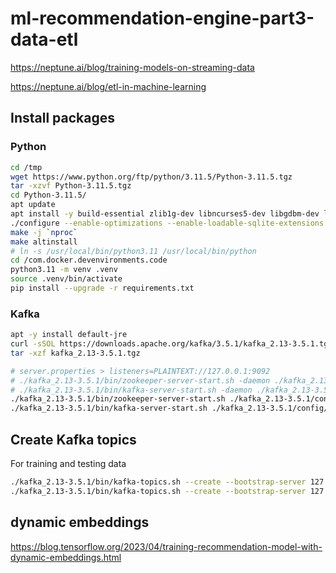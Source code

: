 # ml-recommendation-engine-part3-data-etl

<https://neptune.ai/blog/training-models-on-streaming-data>

<https://neptune.ai/blog/etl-in-machine-learning>

## Install packages

### Python

```bash
cd /tmp
wget https://www.python.org/ftp/python/3.11.5/Python-3.11.5.tgz
tar -xzvf Python-3.11.5.tgz
cd Python-3.11.5/
apt update
apt install -y build-essential zlib1g-dev libncurses5-dev libgdbm-dev libnss3-dev libssl-dev libreadline-dev libffi-dev libsqlite3-dev libbz2-dev graphviz
./configure --enable-optimizations --enable-loadable-sqlite-extensions
make -j `nproc`
make altinstall
# ln -s /usr/local/bin/python3.11 /usr/local/bin/python
cd /com.docker.devenvironments.code
python3.11 -m venv .venv
source .venv/bin/activate
pip install --upgrade -r requirements.txt
```

### Kafka

```bash
apt -y install default-jre
curl -sSOL https://downloads.apache.org/kafka/3.5.1/kafka_2.13-3.5.1.tgz
tar -xzf kafka_2.13-3.5.1.tgz

# server.properties > listeners=PLAINTEXT://127.0.0.1:9092
# ./kafka_2.13-3.5.1/bin/zookeeper-server-start.sh -daemon ./kafka_2.13-3.5.1/config/zookeeper.properties
# ./kafka_2.13-3.5.1/bin/kafka-server-start.sh -daemon ./kafka_2.13-3.5.1/config/server.properties
./kafka_2.13-3.5.1/bin/zookeeper-server-start.sh ./kafka_2.13-3.5.1/config/zookeeper.properties
./kafka_2.13-3.5.1/bin/kafka-server-start.sh ./kafka_2.13-3.5.1/config/server.properties
```

## Create Kafka topics

For training and testing data

```bash
./kafka_2.13-3.5.1/bin/kafka-topics.sh --create --bootstrap-server 127.0.0.1:9092 --replication-factor 1 --partitions 1 --topic train
./kafka_2.13-3.5.1/bin/kafka-topics.sh --create --bootstrap-server 127.0.0.1:9092 --replication-factor 1 --partitions 2 --topic test
```



## dynamic embeddings

https://blog.tensorflow.org/2023/04/training-recommendation-model-with-dynamic-embeddings.html

